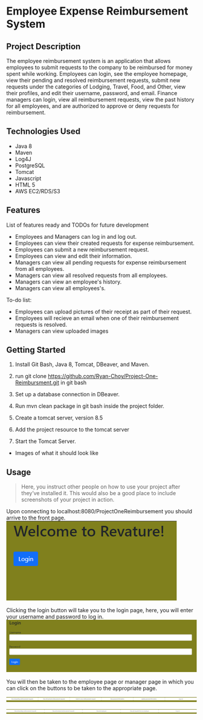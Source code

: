 # Employee Expense Reimbursement System

## Project Description

The employee reimbursement system is an application that allows employees to submit requests to the company to be reimbursed for money spent while working. Employees can login, see the employee homepage, view their pending and resolved reimbursement requests, submit new requests under the categories of Lodging, Travel, Food, and Other, view their profiles, and edit their username, password, and email.
Finance managers can login, view all reimbursement requests, view the past history for all employees, and are authorized to approve or deny requests for reimbursement.

## Technologies Used

- Java 8
- Maven
- Log4J
- PostgreSQL
- Tomcat
- Javascript
- HTML 5
- AWS EC2/RDS/S3

## Features

List of features ready and TODOs for future development

- Employees and Managers can log in and log out.
- Employees can view their created requests for expense reimbursement.
- Employees can submit a new reimbursement request.
- Employees can view and edit their information.
- Managers can view all pending requests for expense reimbursement from all employees.
- Managers can view all resolved requests from all employees.
- Managers can view an employee's history.
- Managers can view all employees's.

To-do list:

- Employees can upload pictures of their receipt as part of their request.
- Employees will recieve an email when one of their reimbursement requests is resolved.
- Managers can view uploaded images

## Getting Started

1. Install Git Bash, Java 8, Tomcat, DBeaver, and Maven.

2. run git clone https://github.com/Ryan-Choy/Project-One-Reimbursment.git in git bash

3. Set up a database connection in DBeaver.

4. Run mvn clean package in git bash inside the project folder.

5. Create a tomcat server, version 8.5

6. Add the project resource to the tomcat server

7. Start the Tomcat Server.

- Images of what it should look like

## Usage

> Here, you instruct other people on how to use your project after they’ve installed it. This would also be a good place to include screenshots of your project in action.


Upon connecting to localhost:8080/ProjectOneReimbursement you should arrive to the front page.
![Front page](/images/frontpage.png)


Clicking the login button will take you to the login page, here, you will enter your username and password to log in.
![Login page](/images/login.png)

You will then be taken to the employee page or manager page in which you can click on the buttons to be taken to the appropriate page. 

![Employee page](/images/employee.png)

![Manager page](/images/manager.png)
